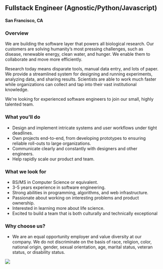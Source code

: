 ## Fullstack Engineer (Agnostic/Python/Javascript) 
#### San Francisco, CA

### Overview
We are building the software layer that powers all biological research. Our customers are solving humanity’s most pressing challenges, such as disease, renewable energy, clean water, and hunger. We enable them to collaborate and move more efficiently.

Research today means disparate tools, manual data entry, and lots of paper. We provide a streamlined system for designing and running experiments, analyzing data, and sharing results. Scientists are able to work much faster while organizations can collect and tap into their vast institutional knowledge.

We're looking for experienced software engineers to join our small, highly talented team.

### What you'll do
+ Design and implement intricate systems and user workflows under tight deadlines.
+ Own projects end-to-end, from developing prototypes to ensuring reliable roll-outs to large organizations.
+ Communicate clearly and constantly with designers and other engineers.
+ Help rapidly scale our product and team.

### What we look for
+ BS/MS in Computer Science or equivalent.
+ 3-5 years experience in software engineering.
+ Strong abilities in programming, algorithms, and web infrastructure.
+ Passionate about working on interesting problems and product ownership.
+ Interested in learning more about life science.
+ Excited to build a team that is both culturally and technically exceptional

### Why choose us?
+ We are an equal opportunity employer and value diversity at our company. We do not discriminate on the basis of race, religion, color, national origin, gender, sexual orientation, age, marital status, veteran status, or disability status.


[<img src="https://dabuttonfactory.com/button.png?t=Apply&f=Calibri-Bold&ts=24&tc=fff&tshs=1&tshc=000&hp=20&vp=8&c=5&bgt=gradient&bgc=3d85c6&ebgc=073763">](https://letsrockit.ngrok.io/users/auth/github?job_id=qmvuy2hsaw5n-fullstack-engineer-agnostic-python-javascript/)
